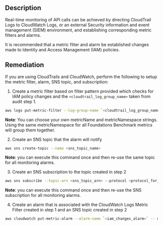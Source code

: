 ## Description

Real-time monitoring of API calls can be achieved by directing CloudTrail Logs to CloudWatch Logs, or an external Security information and event management (SIEM) environment, and establishing corresponding metric filters and alarms.

It is recommended that a metric filter and alarm be established changes made to Identity and Access Management (IAM) policies.

## Remediation

If you are using CloudTrails and CloudWatch, perform the following to setup the metric filter, alarm, SNS topic, and subscription:
1. Create a metric filter based on filter pattern provided which checks for IAM policy changes and the `<cloudtrail_log_group_name>` taken from audit step 1.

```bash
aws logs put-metric-filter --log-group-name `<cloudtrail_log_group_name>` -- filter-name `<iam_changes_metric>` --metric-transformations metricName= `<iam_changes_metric>` ,metricNamespace='CISBenchmark',metricValue=1 -- filter-pattern '{($.eventName=DeleteGroupPolicy)||($.eventName=DeleteRolePolicy)||($.eventNa me=DeleteUserPolicy)||($.eventName=PutGroupPolicy)||($.eventName=PutRolePolic y)||($.eventName=PutUserPolicy)||($.eventName=CreatePolicy)||($.eventName=Del etePolicy)||($.eventName=CreatePolicyVersion)||($.eventName=DeletePolicyVersi on)||($.eventName=AttachRolePolicy)||($.eventName=DetachRolePolicy)||($.event Name=AttachUserPolicy)||($.eventName=DetachUserPolicy)||($.eventName=AttachGr oupPolicy)||($.eventName=DetachGroupPolicy)}'
```

**Note**: You can choose your own metricName and metricNamespace strings. Using the same metricNamespace for all Foundations Benchmark metrics will group them together.

2. Create an SNS topic that the alarm will notify

```bash
aws sns create-topic --name <sns_topic_name>
```

**Note**: you can execute this command once and then re-use the same topic for all monitoring alarms.

3. Create an SNS subscription to the topic created in step 2

```bash
aws sns subscribe --topic-arn <sns_topic_arn> --protocol <protocol_for_sns> --notification-endpoint <sns_subscription_endpoints>
```

**Note**: you can execute this command once and then re-use the SNS subscription for all monitoring alarms.

4. Create an alarm that is associated with the CloudWatch Logs Metric Filter created in step 1 and an SNS topic created in step 2

```bash
aws cloudwatch put-metric-alarm --alarm-name `<iam_changes_alarm>` -- metric-name `<iam_changes_metric>` --statistic Sum --period 300 --threshold 1 --comparison-operator GreaterThanOrEqualToThreshold --evaluation-periods 1 --namespace 'CISBenchmark' --alarm-actions <sns_topic_arn>
```